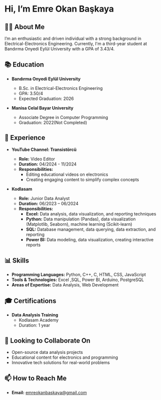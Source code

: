 # Hi, I’m Emre Okan Başkaya

## 👨‍💼 About Me
I’m an enthusiastic and driven individual with a strong background in Electrical-Electronics Engineering. Currently, I'm a third-year student at Bandırma Onyedi Eylül University with a GPA of 3.43/4. 

## 📚 Education
- **Bandırma Onyedi Eylül University**
  - B.Sc. in Electrical-Electronics Engineering
  - GPA: 3.50/4
  - Expected Graduation: 2026

- **Manisa Celal Bayar University**
  - Associate Degree in Computer Programming
  - Graduation: 2022(Not Completed)

## 💼 Experience
- **YouTube Channel: Transistörcü**
  - **Role:** Video Editor
  - **Duration:** 04/2024 - 11/2024
  - **Responsibilities:**
    - Editing educational videos on electronics
    - Creating engaging content to simplify complex concepts
      
- **Kodlasam**
  - **Role:** Junior Data Analyst
  - **Duration:** 06/2023 – 06/2024
  - **Responsibilities:**
    - **Excel:** Data analysis, data visualization, and reporting techniques
    - **Python:** Data manipulation (Pandas), data visualization (Matplotlib, Seaborn), machine learning (Scikit-learn)
    - **SQL:** Database management, data querying, data extraction, and reporting
    - **Power BI:** Data modeling, data visualization, creating interactive reports


## 📊 Skills
- **Programming Languages:** Python, C++, C, HTML, CSS, JavaScript
- **Tools & Technologies:** Excel ,SQL, Power BI, Arduino, PostgreSQL
- **Areas of Expertise:** Data Analysis, Web Development
## 🎓 Certifications
- **Data Analysis Training**
  - Kodlasam Academy
  - Duration: 1 year

## 💬 Looking to Collaborate On
- Open-source data analysis projects
- Educational content for electronics and programming
- Innovative tech solutions for real-world problems

## 📫 How to Reach Me
- **Email:** emreokanbaskaya@gmail.com



